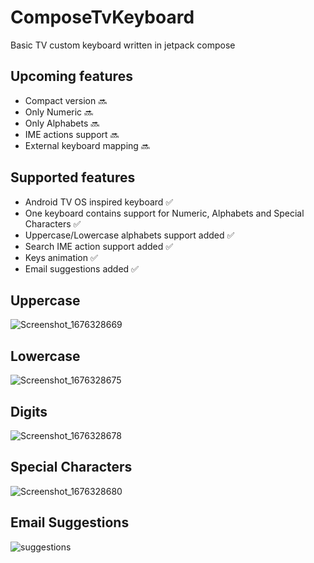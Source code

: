 # ComposeTvKeyboard

Basic TV custom keyboard written in jetpack compose 

## Upcoming features

- Compact version 🔜
- Only Numeric 🔜
- Only Alphabets 🔜
- IME actions support 🔜
- External keyboard mapping 🔜

## Supported features
- Android TV OS inspired keyboard ✅
- One keyboard contains support for Numeric, Alphabets and Special Characters ✅
- Uppercase/Lowercase alphabets support added ✅
- Search IME action support added ✅
- Keys animation ✅
- Email suggestions added ✅

## Uppercase

![Screenshot_1676328669](https://user-images.githubusercontent.com/21205138/218592831-bca4d390-5e48-44b0-9a35-87d16e11b74b.png)

## Lowercase

![Screenshot_1676328675](https://user-images.githubusercontent.com/21205138/218592897-f046a88b-dbad-401f-89aa-1ec6299c2770.png)

## Digits
 
![Screenshot_1676328678](https://user-images.githubusercontent.com/21205138/218592952-3beb940c-5646-4dbd-9a68-533d68861ebc.png)

## Special Characters
 
![Screenshot_1676328680](https://user-images.githubusercontent.com/21205138/218593010-7db79c4b-7206-4849-a504-ed9480c5e1df.png)

## Email Suggestions

![suggestions](https://user-images.githubusercontent.com/21205138/222294045-08ab6242-f202-4f91-995d-99477aa73471.png)
